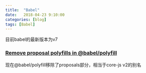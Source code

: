 ```yaml
---
title:  "Babel"
date:   2018-04-23 9:10:00
categories: [blog]
tags: [Babel]
---
```


目前babel的最新版本为v7

### [Remove proposal polyfills in @babel/polyfill](1)
现在@babel/polyfill移除了proposals部分，相当于core-js v2的别名

[1]: https://www.babeljs.cn/docs/v7-migration#remove-proposal-polyfills-in-babel-polyfill-https-githubcom-babel-babel-issues-8416